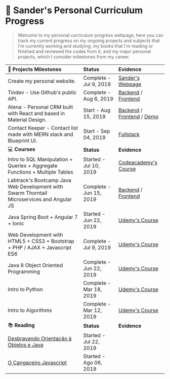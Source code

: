 # :star2: Sander's Personal Curriculum Progress

> Welcome to my personal curriculum progress webpage, here you can track my current progress on my ongoing projects and subjects that I'm currently working and studying, my books that I'm reading or finished and reviewed the codes from it, and my major personal projects, which I consider milestones from my career.

|:gem: **Projects Milestones**                                                                   | **Status**         | **Evidence**     |
| :--------------------------------------------------------------------------------------------- | :-------------------- | :--------------------------------------------------------------------------- |
| Create my personal website.                                                                    | Complete - Jul 9, 2019 | [Sander's Webpage](https://www.sanderdsz.github.io) |
| Tindev - Use Github's public API.                                                              | Complete - Aug 6, 2019 | [Backend](https://github.com/sanderdsz/tindev-backend) / [Frontend](https://github.com/sanderdsz/tindev-frontend)   | 
| Atena - Personal CRM built with React and based in Material Design.               | Start - Aug 15, 2019 | [Backend](https://github.com/sanderdsz/dashboard-node-backend) / [Frontend](https://github.com/sanderdsz/react-material-admin) / [Demo](https://admin-react-faf5e.web.app/) |  
| Contact Keeper - Contact list made with MERN stack and Blueprint UI.               | Start - Sep 04, 2019 | [Fullstack](https://github.com/sanderdsz/contact-keeper) |  
|:computer: **Courses**                                                                          | **Status**             | **Evidence** |
| Intro to SQL Manipulation + Queries + Aggregate Functions + Multiple Tables                | Started - Jul 10, 2019 | [Codeacademy's Course](https://www.codecademy.com/users/sanderdosSantosZuchinalli9231834469/achievements) |
| Labtrack's Bootcamp Java Web Development with Swarm Thorntail Microservices and Angular JS| Complete - Jun 15, 2019 | [Backend](https://github.com/sanderdsz/javaweb-backend) / [Frontend](https://github.com/sanderdsz/javaweb-frontend) |
| Java Spring Boot + Angular 7 + Ionic                                                      | Started - Jun 22, 2019 | [Udemy's Course](https://github.com/sanderdsz/ecommercetype1-backend) |
| Web Development with HTML5 + CSS3 + Bootstrap + PHP / AJAX + Javascript ES6               | Complete - Jul 9, 2019 | [Udemy's Course](https://www.udemy.com/certificate/UC-72IPV94X/) |
| Java 8 Object Oriented Programming                                                        | Complete - Jun 22, 2019 | [Udemy's Course](https://github.com/sanderdsz/yard-version-1.0) |
| Intro to Python                                                                           | Complete - Mar 18, 2019 | [Udemy's Course](https://www.udemy.com/certificate/UC-SCZIIOUZ/) |
| Intro to Algorithms                                                                       | Complete - Mar 12, 2019 | [Udemy's Course](https://github.com/sanderdsz/algoritmos-java-basicos) |
|:books: **Reading**                                                                             | **Status**         | **Evidence**     |
| [Desbravando Orientação à Objetos e Java](https://www.casadocodigo.com.br/products/livro-orientacao-objetos-java) | Started - Jul 22, 2019 |    
| [O Cangaçeiro Javascript](https://www.casadocodigo.com.br/products/livro-cangaceiro-javascript) | Started - Ago 06, 2019 | 
